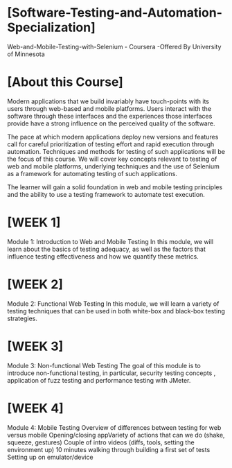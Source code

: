 # [Software-Testing-and-Automation-Specialization]
Web-and-Mobile-Testing-with-Selenium - Coursera -Offered By University of Minnesota

# [About this Course]
Modern applications that we build invariably have touch-points with its users through web-based and mobile platforms. Users interact with the software through these interfaces and the experiences those interfaces provide have a strong influence on the perceived quality of the software.

The pace at which modern applications deploy new versions and features call for careful prioritization of testing effort and rapid execution through automation. Techniques and methods for testing of such applications will be the focus of this course. We will cover key concepts relevant to testing of web and mobile platforms, underlying techniques and the use of Selenium as a framework for automating testing of such applications.

The learner will gain a solid foundation in web and mobile testing principles and the ability to use a testing framework to automate test execution.

# [WEEK 1]
Module 1: Introduction to Web and Mobile Testing In this module, we will learn about the basics of testing adequacy, as well as the factors that influence testing effectiveness and how we quantify these metrics.

# [WEEK 2]
Module 2: Functional Web Testing In this module, we will learn a variety of testing techniques that can be used in both white-box and black-box testing strategies.

# [WEEK 3]
Module 3: Non-functional Web Testing The goal of this module is to introduce non-functional testing, in particular, security testing concepts , application of fuzz testing and performance testing with JMeter.

# [WEEK 4]
Module 4: Mobile Testing Overview of differences between testing for web versus mobile Opening/closing appVariety of actions that can we do (shake, squeeze, gestures) Couple of intro videos (diffs, tools, setting the environment up) 10 minutes walking through building a first set of tests Setting up on emulator/device
